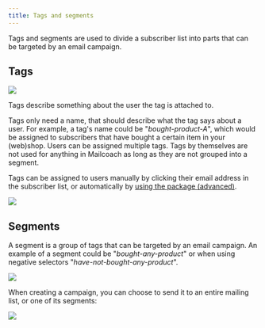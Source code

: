 ```yaml
---
title: Tags and segments
---
```


Tags and segments are used to divide a subscriber list into parts that can be targeted by an email campaign.

## Tags

![](https://mailcoach.app/images/docs/app/lists/tags.png)

Tags describe something about the user the tag is attached to.

Tags only need a name, that should describe what the tag says about a user. For example, a tag's name could be "_bought-product-A_", which would be assigned to subscribers that have bought a certain item in your (web)shop. Users can be assigned multiple tags. Tags by themselves are not used for anything in Mailcoach as long as they are not grouped into a segment.

Tags can be assigned to users manually by clicking their email address in the subscriber list, or automatically by [using the package (advanced)](todo:link-to-tags-in-other-docs?).

![](https://mailcoach.app/images/docs/app/lists/tags-on-subscriber.png)

## Segments

A segment is a group of tags that can be targeted by an email campaign. An example of a segment could be "_bought-any-product_" or when using negative selectors "_have-not-bought-any-product_".

![](https://mailcoach.app/images/docs/app/lists/segments.png)

When creating a campaign, you can choose to send it to an entire mailing list, or one of its segments:

![](https://mailcoach.app/images/docs/app/lists/segments-on-campaign.png)
